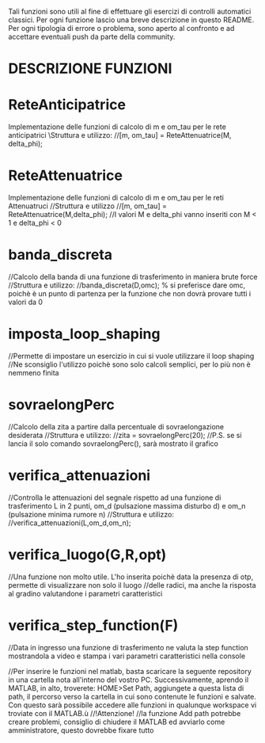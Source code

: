 Tali funzioni sono utili al fine di effettuare gli esercizi di controlli automatici
classici. Per ogni funzione lascio una breve descrizione in questo README.
Per ogni tipologia di errore o problema, sono aperto al confronto e ad accettare 
eventuali push da parte della community.

# DESCRIZIONE FUNZIONI
# ReteAnticipatrice # 
Implementazione delle funzioni di calcolo di m e om_tau per le rete anticipatrici
\\Struttura e utilizzo:
//[m, om_tau] = ReteAttenuatrice(M, delta_phi);

# ReteAttenuatrice #
Implementazione delle funzioni di calcolo di m e om_tau per le reti Attenuatruci
//Struttura e utilizzo
//[m, om_tau] = ReteAttenuatrice(M,delta_phi);
//I valori M e delta_phi vanno inseriti con M < 1 e delta_phi < 0

# banda_discreta
//Calcolo della banda di una funzione di trasferimento in maniera brute force
//Struttura e utilizzo:
//banda_discreta(D,omc); % si preferisce dare omc, poichè è un punto di partenza per la funzione che non dovrà provare tutti i valori da 0

# imposta_loop_shaping
//Permette di impostare un esercizio in cui si vuole utilizzare il loop shaping
//Ne sconsiglio l'utilizzo poichè sono solo calcoli semplici, per lo più non è nemmeno finita

# sovraelongPerc
//Calcolo della zita a partire dalla percentuale di sovraelongazione desiderata
//Struttura e utilizzo:
//zita = sovraelongPerc(20);
//P.S. se si lancia il solo comando sovraelongPerc(), sarà mostrato il grafico

# verifica_attenuazioni
//Controlla le attenuazioni del segnale rispetto ad una funzione di trasferimento L in 2 punti, om_d (pulsazione massima disturbo d) e om_n (pulsazione minima rumore n)
//Struttura e utilizzo:
//verifica_attenuazioni(L,om_d,om_n);

# verifica_luogo(G,R,opt)
//Una funzione non molto utile. L'ho inserita poichè data la presenza di otp, permette di visualizzare non solo il luogo
//delle radici, ma anche la risposta al gradino valutandone i parametri caratteristici

# verifica_step_function(F)
//Data in ingresso una funzione di trasferimento ne valuta la step function mostrandola a video
e stampa i vari parametri caratteristici nella console


//Per inserire le funzioni nel matlab, basta scaricare la seguente repository in una cartella nota all'interno del vostro PC. Successivamente, aprendo il MATLAB, in alto, troverete: HOME>Set Path, aggiungete a questa lista di path, il percorso verso la cartella in cui sono contenute le funzioni e salvate. Con questo sarà possibile accedere alle funzioni in qualunque workspace vi troviate con il MATLAB.ù
//!Attenzione!
//la funzione Add path potrebbe creare problemi, consiglio di chiudere il MATLAB ed avviarlo come amministratore, questo dovrebbe fixare tutto
